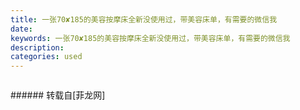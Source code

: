 ```yaml
---
title: 一张70✘185的美容按摩床全新没使用过，带美容床单，有需要的微信我
date: 
keywords: 一张70✘185的美容按摩床全新没使用过，带美容床单，有需要的微信我
description: 
categories: used
---
```

<td class="t_f" id="postmessage_1819358">

<img alt="" border="0" class="zoom" data-cf-modified-535dfef9a812effb08935089-="" file="http://www.flw.ph/data/appbyme/upload/image/201809/17/8rN26eslhGHG.jpg" id="aimg_b6T4a" lazyloadthumb="1" onclick="" onmouseover="" src="http://www.flw.ph/data/appbyme/upload/image/201809/17/8rN26eslhGHG.jpg"/><br/>
</td>
###### 转载自[菲龙网]